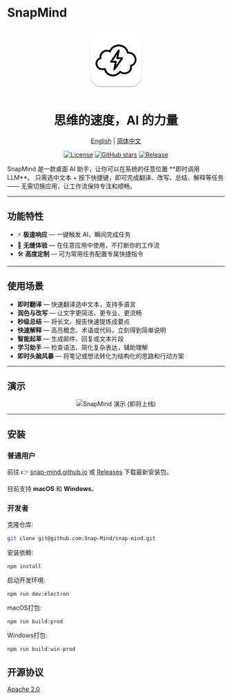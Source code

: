 # SnapMind

<p align='center'>
<img src='./electron/assets/snap-mind-app-icon-macOS.png' width="150" height="150" alt="snapmind icon"/>
</p>
<h1 align='center'>思维的速度，AI 的力量</h1>
<p align="center">
  <a href="./README.md">English</a> | <a href="./README.zh.md">简体中文</a>
</p>
<p align="center">
  <a href="./LICENSE"><img src="https://img.shields.io/badge/license-Apache%202-blue.svg" alt="License"></a>
  <a href="https://github.com/Snap-Mind/snap-mind/stargazers"><img src="https://img.shields.io/github/stars/Snap-Mind/snap-mind?style=social" alt="GitHub stars"></a>
  <a href="https://github.com/Snap-Mind/snap-mind/releases"><img src="https://img.shields.io/github/v/release/Snap-Mind/snap-mind" alt="Release"></a>
</p>
SnapMind 是一款桌面 AI 助手，让你可以在系统的任意位置 **即时调用 LLM**。
只需选中文本 + 按下快捷键，即可完成翻译、改写、总结、解释等任务 —— 无需切换应用，让工作流保持专注和顺畅。

---

## 功能特性

- ⚡ **极速响应** — 一键触发 AI，瞬间完成任务
- 🎯 **无缝体验** — 在任意应用中使用，不打断你的工作流
- 🛠 **高度定制** — 可为常用任务配置专属快捷指令

---

## 使用场景

- **即时翻译** — 快速翻译选中文本，支持多语言
- **润色与改写** — 让文字更简洁、更专业、更流畅
- **秒级总结** — 将长文、报告快速提炼成要点
- **快速解释** — 高亮概念、术语或代码，立刻得到简单说明
- **智能起草** — 生成邮件、回复或文本片段
- **学习助手** — 检查语法、简化复杂表达，辅助理解
- **即时头脑风暴** — 将笔记或想法转化为结构化的思路和行动方案

---

## 演示

<p align="center">
  <img src="./assets/demo.gif" width="600" alt="SnapMind 演示 (即将上线)"/>
</p>

---

## 安装

### 普通用户
前往 👉 [snap-mind.github.io](https://snap-mind.github.io) 或 [Releases](https://github.com/Snap-Mind/snap-mind/releases) 下载最新安装包。

目前支持 **macOS** 和 **Windows**。

### 开发者

克隆仓库:
```bash
git clone git@github.com:Snap-Mind/snap-mind.git
```

安装依赖:

```
npm install
```

启动开发环境:

```
npm run dev:electron
```

macOS打包:

```
npm run build:prod
```

Windows打包:

```
npm run build:win-prod
```

## 开源协议

[Apache 2.0](./LICENSE)